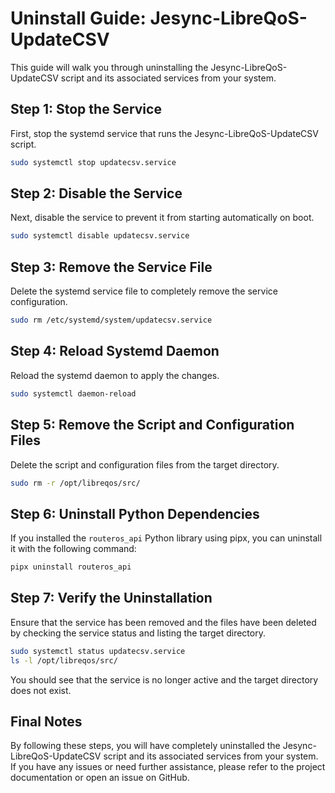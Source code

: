 # Uninstall Guide: Jesync-LibreQoS-UpdateCSV

This guide will walk you through uninstalling the Jesync-LibreQoS-UpdateCSV script and its associated services from your system.

## Step 1: Stop the Service

First, stop the systemd service that runs the Jesync-LibreQoS-UpdateCSV script.

```bash
sudo systemctl stop updatecsv.service
```

## Step 2: Disable the Service

Next, disable the service to prevent it from starting automatically on boot.

```bash
sudo systemctl disable updatecsv.service
```

## Step 3: Remove the Service File

Delete the systemd service file to completely remove the service configuration.

```bash
sudo rm /etc/systemd/system/updatecsv.service
```

## Step 4: Reload Systemd Daemon

Reload the systemd daemon to apply the changes.

```bash
sudo systemctl daemon-reload
```

## Step 5: Remove the Script and Configuration Files

Delete the script and configuration files from the target directory.

```bash
sudo rm -r /opt/libreqos/src/
```

## Step 6: Uninstall Python Dependencies

If you installed the `routeros_api` Python library using pipx, you can uninstall it with the following command:

```bash
pipx uninstall routeros_api
```

## Step 7: Verify the Uninstallation

Ensure that the service has been removed and the files have been deleted by checking the service status and listing the target directory.

```bash
sudo systemctl status updatecsv.service
ls -l /opt/libreqos/src/
```

You should see that the service is no longer active and the target directory does not exist.

## Final Notes

By following these steps, you will have completely uninstalled the Jesync-LibreQoS-UpdateCSV script and its associated services from your system. If you have any issues or need further assistance, please refer to the project documentation or open an issue on GitHub.